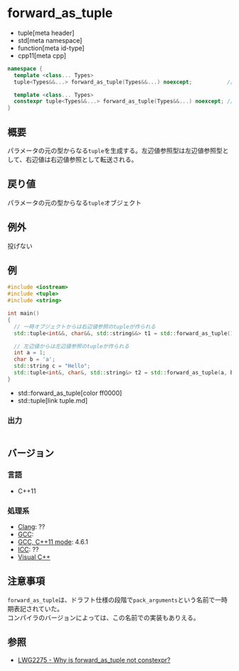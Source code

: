 # forward_as_tuple
* tuple[meta header]
* std[meta namespace]
* function[meta id-type]
* cpp11[meta cpp]

```cpp
namespace {
  template <class... Types>
  tuple<Types&&...> forward_as_tuple(Types&&...) noexcept;           // C++11

  template <class... Types>
  constexpr tuple<Types&&...> forward_as_tuple(Types&&...) noexcept; // C++14
}
```

## 概要
パラメータの元の型からなる`tuple`を生成する。左辺値参照型は左辺値参照型として、右辺値は右辺値参照として転送される。


## 戻り値

パラメータの元の型からなる`tuple`オブジェクト


## 例外
投げない


## 例
```cpp example
#include <iostream>
#include <tuple>
#include <string>

int main()
{
  // 一時オブジェクトからは右辺値参照のtupleが作られる
  std::tuple<int&&, char&&, std::string&&> t1 = std::forward_as_tuple(1, 'a', std::string("Hello"));

  // 左辺値からは左辺値参照のtupleが作られる
  int a = 1;
  char b = 'a';
  std::string c = "Hello";
  std::tuple<int&, char&, std::string&> t2 = std::forward_as_tuple(a, b, c);
}
```
* std::forward_as_tuple[color ff0000]
* std::tuple[link tuple.md]

### 出力
```
```

## バージョン
### 言語
- C++11

### 処理系
- [Clang](/implementation.md#clang): ??
- [GCC](/implementation.md#gcc): 
- [GCC, C++11 mode](/implementation.md#gcc): 4.6.1
- [ICC](/implementation.md#icc): ??
- [Visual C++](/implementation.md#visual_cpp) 


## 注意事項
`forward_as_tuple`は、ドラフト仕様の段階で`pack_arguments`という名前で一時期表記されていた。  
コンパイラのバージョンによっては、この名前での実装もありえる。

## 参照
- [LWG2275 - Why is forward_as_tuple not constexpr?](http://www.open-std.org/jtc1/sc22/wg21/docs/lwg-defects.html#2275)
